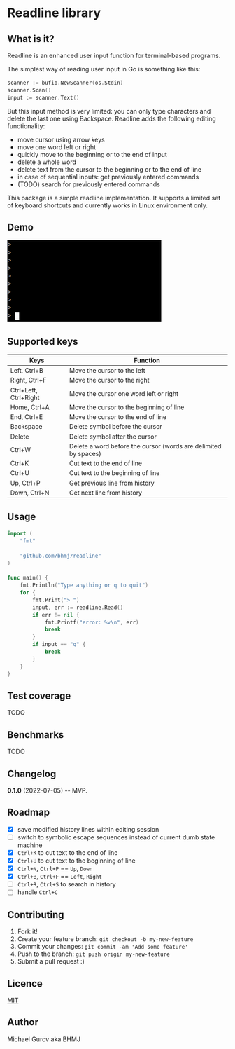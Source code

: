 # Readline library

## What is it?

Readline is an enhanced user input function for terminal-based programs.  

The simplest way of reading user input in Go is something like this:  
```Go
scanner := bufio.NewScanner(os.Stdin)
scanner.Scan()
input := scanner.Text()
```
But this input method is very limited: you can only type characters and delete the last one using Backspace. Readline adds the following editing functionality:  
* move cursor using arrow keys
* move one word left or right
* quickly move to the beginning or to the end of input
* delete a whole word
* delete text from the cursor to the beginning or to the end of line
* in case of sequential inputs: get previously entered commands
* (TODO) search for previously entered commands

This package is a simple readline implementation. It supports a limited set of keyboard shortcuts and currently works in Linux environment only.

## Demo
![](https://github.com/bhmj/readline/blob/master/demo.gif)

## Supported keys

Keys | Function
---|---
Left, Ctrl+B | Move the cursor to the left
Right, Ctrl+F | Move the cursor to the right
Ctrl+Left, Ctrl+Right | Move the cursor one word left or right
Home, Ctrl+A | Move the cursor to the beginning of line
End, Ctrl+E |  Move the cursor to the end of line
Backspace | Delete symbol before the cursor
Delete | Delete symbol after the cursor
Ctrl+W | Delete a word before the cursor (words are delimited by spaces)
Ctrl+K | Cut text to the end of line
Ctrl+U | Cut text to the beginning of line
Up, Ctrl+P | Get previous line from history
Down, Ctrl+N | Get next line from history

## Usage

```Go
import (
    "fmt"

    "github.com/bhmj/readline"
)

func main() {
    fmt.Println("Type anything or q to quit")
    for {
        fmt.Print("> ")
	    input, err := readline.Read()
	    if err != nil {
			fmt.Printf("error: %v\n", err)
		    break
        }
    	if input == "q" {
            break
        }
    }
}
```

## Test coverage

TODO

## Benchmarks

TODO

## Changelog

**0.1.0** (2022-07-05) -- MVP.

## Roadmap

- [x] save modified history lines within editing session
- [ ] switch to symbolic escape sequences instead of current dumb state machine
- [x] `Ctrl+K` to cut text to the end of line
- [x] `Ctrl+U` to cut text to the beginning of line
- [x] `Ctrl+N`, `Ctrl+P` == `Up`, `Down`
- [x] `Ctrl+B`, `Ctrl+F` == `Left`, `Right`
- [ ] `Ctrl+R`, `Ctrl+S` to search in history
- [ ] handle `Ctrl+C`

## Contributing

1. Fork it!
2. Create your feature branch: `git checkout -b my-new-feature`
3. Commit your changes: `git commit -am 'Add some feature'`
4. Push to the branch: `git push origin my-new-feature`
5. Submit a pull request :)

## Licence

[MIT](http://opensource.org/licenses/MIT)

## Author

Michael Gurov aka BHMJ
